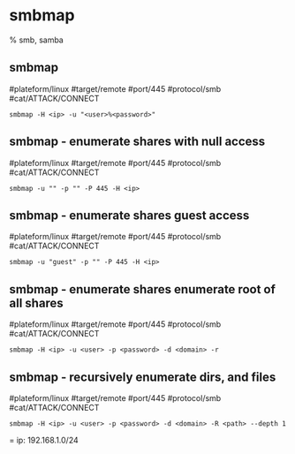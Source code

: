 # smbmap
% smb, samba

## smbmap
#plateform/linux #target/remote #port/445 #protocol/smb #cat/ATTACK/CONNECT 

```
smbmap -H <ip> -u "<user>%<password>"
```

## smbmap - enumerate shares with null access
#plateform/linux #target/remote #port/445 #protocol/smb #cat/ATTACK/CONNECT 

```
smbmap -u "" -p "" -P 445 -H <ip>
```

## smbmap - enumerate shares guest access
#plateform/linux #target/remote #port/445 #protocol/smb #cat/ATTACK/CONNECT 
```
smbmap -u "guest" -p "" -P 445 -H <ip>
```

## smbmap - enumerate shares enumerate root of all shares
#plateform/linux #target/remote #port/445 #protocol/smb #cat/ATTACK/CONNECT 
```
smbmap -H <ip> -u <user> -p <password> -d <domain> -r
```

## smbmap - recursively enumerate dirs, and files
#plateform/linux #target/remote #port/445 #protocol/smb #cat/ATTACK/CONNECT 
```
smbmap -H <ip> -u <user> -p <password> -d <domain> -R <path> --depth 1
```

= ip: 192.168.1.0/24
